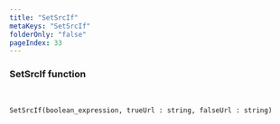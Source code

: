 ```yaml
---
title: "SetSrcIf"
metaKeys: "SetSrcIf"
folderOnly: "false"
pageIndex: 33
---
```


### SetSrcIf function

<br/>

```
SetSrcIf(boolean_expression, trueUrl : string, falseUrl : string)
```